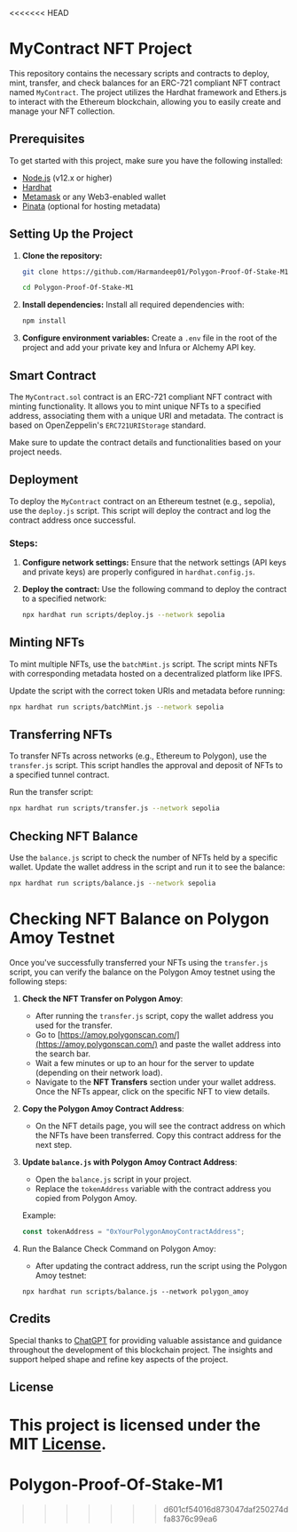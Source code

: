 <<<<<<< HEAD

# MyContract NFT Project

This repository contains the necessary scripts and contracts to deploy, mint, transfer, and check balances for an ERC-721 compliant NFT contract named `MyContract`. The project utilizes the Hardhat framework and Ethers.js to interact with the Ethereum blockchain, allowing you to easily create and manage your NFT collection.

## Prerequisites

To get started with this project, make sure you have the following installed:

- [Node.js](https://nodejs.org/) (v12.x or higher)
- [Hardhat](https://hardhat.org/)
- [Metamask](https://metamask.io/) or any Web3-enabled wallet
- [Pinata](https://pinata.cloud/) (optional for hosting metadata)

## Setting Up the Project

1. **Clone the repository:**
   ```bash
   git clone https://github.com/Harmandeep01/Polygon-Proof-Of-Stake-M1.git

   cd Polygon-Proof-Of-Stake-M1
   ```

2. **Install dependencies:**
   Install all required dependencies with:
   ```bash
   npm install
   ```

3. **Configure environment variables:**
   Create a `.env` file in the root of the project and add your private key and Infura or Alchemy API key.

## Smart Contract

The `MyContract.sol` contract is an ERC-721 compliant NFT contract with minting functionality. It allows you to mint unique NFTs to a specified address, associating them with a unique URI and metadata. The contract is based on OpenZeppelin's `ERC721URIStorage` standard.

Make sure to update the contract details and functionalities based on your project needs.

## Deployment

To deploy the `MyContract` contract on an Ethereum testnet (e.g., sepolia), use the `deploy.js` script. This script will deploy the contract and log the contract address once successful.

### Steps:

1. **Configure network settings:**
   Ensure that the network settings (API keys and private keys) are properly configured in `hardhat.config.js`.

2. **Deploy the contract:**
   Use the following command to deploy the contract to a specified network:
   ```bash
   npx hardhat run scripts/deploy.js --network sepolia
   ```

## Minting NFTs

To mint multiple NFTs, use the `batchMint.js` script. The script mints NFTs with corresponding metadata hosted on a decentralized platform like IPFS.

Update the script with the correct token URIs and metadata before running:
```bash
npx hardhat run scripts/batchMint.js --network sepolia
```

## Transferring NFTs

To transfer NFTs across networks (e.g., Ethereum to Polygon), use the `transfer.js` script. This script handles the approval and deposit of NFTs to a specified tunnel contract.

Run the transfer script:
```bash
npx hardhat run scripts/transfer.js --network sepolia
```

## Checking NFT Balance

Use the `balance.js` script to check the number of NFTs held by a specific wallet. Update the wallet address in the script and run it to see the balance:
```bash
npx hardhat run scripts/balance.js --network sepolia
```




# Checking NFT Balance on Polygon Amoy Testnet

Once you've successfully transferred your NFTs using the `transfer.js` script, you can verify the balance on the Polygon Amoy testnet using the following steps:

1. **Check the NFT Transfer on Polygon Amoy**:
   - After running the `transfer.js` script, copy the wallet address you used for the transfer.
   - Go to [https://amoy.polygonscan.com/](https://amoy.polygonscan.com/) and paste the wallet address into the search bar.
   - Wait a few minutes or up to an hour for the server to update (depending on their network load).
   - Navigate to the **NFT Transfers** section under your wallet address. Once the NFTs appear, click on the specific NFT to view details.

2. **Copy the Polygon Amoy Contract Address**:
   - On the NFT details page, you will see the contract address on which the NFTs have been transferred. Copy this contract address for the next step.

3. **Update `balance.js` with Polygon Amoy Contract Address**:
   - Open the `balance.js` script in your project.
   - Replace the `tokenAddress` variable with the contract address you copied from Polygon Amoy.

   Example:
   ```javascript
   const tokenAddress = "0xYourPolygonAmoyContractAddress";
   ```
4. Run the Balance Check Command on Polygon Amoy:

   - After updating the contract address, run the script using the Polygon Amoy testnet: 

   ```
   npx hardhat run scripts/balance.js --network polygon_amoy

   ``` 
## Credits

Special thanks to [ChatGPT](https://www.openai.com/chatgpt) for providing valuable assistance and guidance throughout the development of this blockchain project. The insights and support helped shape and refine key aspects of the project.

## License

This project is licensed under the MIT [License](/LICENSE.txt).
=======
# Polygon-Proof-Of-Stake-M1
>>>>>>> d601cf54016d873047daf250274dfa8376c99ea6
